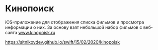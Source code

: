 # Кинопоиск

iOS-приложение для отображения списка фильмов и просмотра информации о них. За основу взят небольшой набор фильмов с веб-сайта www.kinopoisk.ru

https://sitnikovdev.github.io/swift/15/02/2020/kinopoisk 
 


